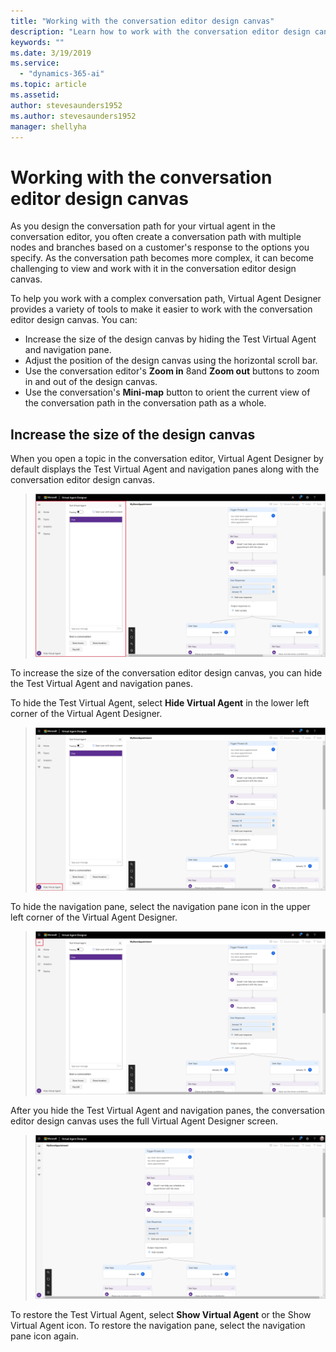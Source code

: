 ```yaml
---
title: "Working with the conversation editor design canvas"
description: "Learn how to work with the conversation editor design canvas."
keywords: ""
ms.date: 3/19/2019
ms.service:
  - "dynamics-365-ai"
ms.topic: article
ms.assetid: 
author: stevesaunders1952
ms.author: stevesaunders1952
manager: shellyha
---
```


# Working with the conversation editor design canvas

As you design the conversation path for your virtual agent in the conversation editor, you often create a conversation path with multiple nodes and branches based on a customer's response to the options you specify. As the conversation path becomes more complex, it can become challenging to view and work with it in the conversation editor design canvas.

To help you work with a complex conversation path, Virtual Agent Designer provides a variety of tools to make it easier to work with the conversation editor design canvas. You can:

* Increase the size of the design canvas by hiding the Test Virtual Agent and navigation pane.
* Adjust the position of the design canvas using the horizontal scroll bar.
* Use the conversation editor's **Zoom in** 8and **Zoom out** buttons to zoom in and out of the design canvas.
* Use the conversation's **Mini-map** button to orient the current view of the conversation path in the conversation path as a whole.

## Increase the size of the design canvas

When you open a topic in the conversation editor, Virtual Agent Designer by default displays the Test Virtual Agent and navigation panes along with the conversation editor design canvas.

   > ![Conversation editor default](media/conversation-editor-default.png)

To increase the size of the conversation editor design canvas, you can hide the Test Virtual Agent and navigation panes.

To hide the Test Virtual Agent, select **Hide Virtual Agent** in the lower left corner of the Virtual Agent Designer.

   > ![Hide Test Agent](media/expand-canvas-test.png)

To hide the navigation pane, select the navigation pane icon in the upper left corner of the Virtual Agent Designer.

   > ![Hide navigation pane](media/expand-canvas-nav.png)

After you hide the Test Virtual Agent and navigation panes, the conversation editor design canvas uses the full Virtual Agent Designer screen.

   > ![Full screen](media/full-screen.png)

To restore the Test Virtual Agent, select **Show Virtual Agent** or the Show Virtual Agent icon. To restore the navigation pane, select the navigation pane icon again.

